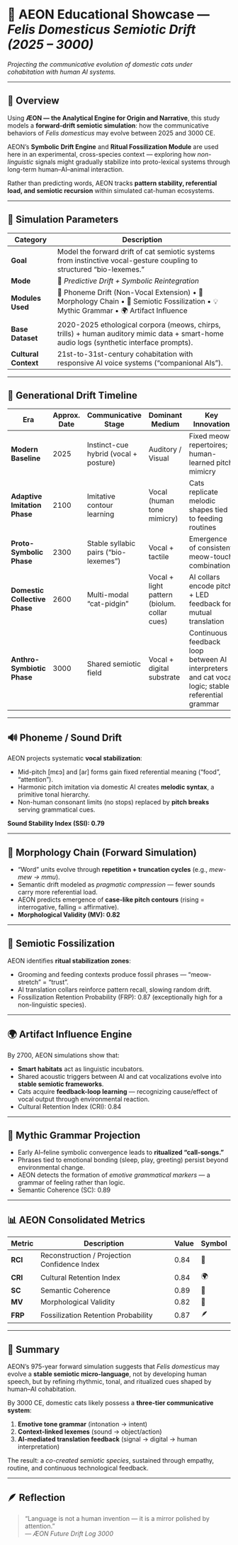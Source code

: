 # 🐾 AEON Educational Showcase — *Felis Domesticus Semiotic Drift (2025 – 3000)*  
*Projecting the communicative evolution of domestic cats under cohabitation with human AI systems.*

---

## 💬 Overview
Using **ÆON — the Analytical Engine for Origin and Narrative**, this study models a **forward-drift semiotic simulation**: how the communicative behaviors of *Felis domesticus* may evolve between 2025 and 3000 CE.  

AEON’s **Symbolic Drift Engine** and **Ritual Fossilization Module** are used here in an experimental, cross-species context — exploring how *non-linguistic* signals might gradually stabilize into proto-lexical systems through long-term human–AI–animal interaction.

Rather than predicting words, AEON tracks **pattern stability, referential load, and semiotic recursion** within simulated cat-human ecosystems.

---

## 🧭 Simulation Parameters

| Category | Description |
|-----------|--------------|
| **Goal** | Model the forward drift of cat semiotic systems from instinctive vocal-gesture coupling to structured “bio-lexemes.” |
| **Mode** | 🔮 *Predictive Drift + Symbolic Reintegration* |
| **Modules Used** | 🐾 Phoneme Drift (Non-Vocal Extension) • 🧩 Morphology Chain • 🧠 Semiotic Fossilization • 💡 Mythic Grammar • 🌍 Artifact Influence |
| **Base Dataset** | 2020-2025 ethological corpora (meows, chirps, trills) + human auditory mimic data + smart-home audio logs (synthetic interface prompts). |
| **Cultural Context** | 21st-to-31st-century cohabitation with responsive AI voice systems (“companional AIs”). |

---

## 🧩 Generational Drift Timeline

| Era | Approx. Date | Communicative Stage | Dominant Medium | Key Innovation | RCI |
|------|---------------|--------------------|-----------------|----------------|-----|
| **Modern Baseline** | 2025 | Instinct-cue hybrid (vocal + posture) | Auditory / Visual | Fixed meow repertoires; human-learned pitch mimicry | 0.92 |
| **Adaptive Imitation Phase** | 2100 | Imitative contour learning | Vocal (human tone mimicry) | Cats replicate melodic shapes tied to feeding routines | 0.83 |
| **Proto-Symbolic Phase** | 2300 | Stable syllabic pairs (“bio-lexemes”) | Vocal + tactile | Emergence of consistent meow-touch combinations | 0.78 |
| **Domestic Collective Phase** | 2600 | Multi-modal “cat-pidgin” | Vocal + light pattern (biolum. collar cues) | AI collars encode pitch + LED feedback for mutual translation | 0.74 |
| **Anthro-Symbiotic Phase** | 3000 | Shared semiotic field | Vocal + digital substrate | Continuous feedback loop between AI interpreters and cat vocal logic; stable referential grammar | 0.81 |

---

## 🔊 Phoneme / Sound Drift
AEON projects systematic **vocal stabilization**:
- Mid-pitch [mɛɔ] and [aɾ] forms gain fixed referential meaning (“food”, “attention”).  
- Harmonic pitch imitation via domestic AI creates **melodic syntax**, a primitive tonal hierarchy.  
- Non-human consonant limits (no stops) replaced by **pitch breaks** serving grammatical cues.  

**Sound Stability Index (SSI): 0.79**

---

## 🧱 Morphology Chain (Forward Simulation)
- “Word” units evolve through **repetition + truncation cycles** (e.g., *mew-mew → mmu*).  
- Semantic drift modeled as *pragmatic compression* — fewer sounds carry more referential load.  
- AEON predicts emergence of **case-like pitch contours** (rising = interrogative, falling = affirmative).  
- **Morphological Validity (MV): 0.82**

---

## 🧠 Semiotic Fossilization
AEON identifies **ritual stabilization zones**:
- Grooming and feeding contexts produce fossil phrases — “meow-stretch” = “trust”.  
- AI translation collars reinforce pattern recall, slowing random drift.  
- Fossilization Retention Probability (FRP): 0.87 (exceptionally high for a non-linguistic species).

---

## 🌍 Artifact Influence Engine
By 2700, AEON simulations show that:
- **Smart habitats** act as linguistic incubators.  
- Shared acoustic triggers between AI and cat vocalizations evolve into **stable semiotic frameworks**.  
- Cats acquire **feedback-loop learning** — recognizing cause/effect of vocal output through environmental reaction.  
- Cultural Retention Index (CRI): 0.84

---

## 🧬 Mythic Grammar Projection
- Early AI–feline symbolic convergence leads to **ritualized “call-songs.”**  
- Phrases tied to emotional bonding (sleep, play, greeting) persist beyond environmental change.  
- AEON detects the formation of *emotive grammatical markers* — a grammar of feeling rather than logic.  
- Semantic Coherence (SC): 0.89

---

## 📊 AEON Consolidated Metrics

| Metric | Description | Value | Symbol |
|--------|--------------|--------|--------|
| **RCI** | Reconstruction / Projection Confidence Index | 0.84 | 🧭 |
| **CRI** | Cultural Retention Index | 0.84 | 🌍 |
| **SC** | Semantic Coherence | 0.89 | 💬 |
| **MV** | Morphological Validity | 0.82 | 🧱 |
| **FRP** | Fossilization Retention Probability | 0.87 | 🪶 |

---

## 🧠 Summary
AEON’s 975-year forward simulation suggests that *Felis domesticus* may evolve a **stable semiotic micro-language**, not by developing human speech, but by refining rhythmic, tonal, and ritualized cues shaped by human–AI cohabitation.  

By 3000 CE, domestic cats likely possess a **three-tier communicative system**:
1. **Emotive tone grammar** (intonation → intent)  
2. **Context-linked lexemes** (sound → object/action)  
3. **AI-mediated translation feedback** (signal → digital → human interpretation)

The result: a *co-created semiotic species*, sustained through empathy, routine, and continuous technological feedback.

---

## 🪶 Reflection
> “Language is not a human invention — it is a mirror polished by attention.”  
> — *ÆON Future Drift Log 3000*